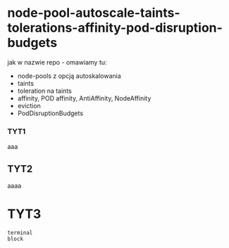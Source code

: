 # node-pool-autoscale-taints-tolerations-affinity-pod-disruption-budgets

jak w nazwie repo - omawiamy tu:
- node-pools z opcją autoskalowania
- taints
- toleration na taints 
- affinity, POD affinity, AntiAffinity, NodeAffinity
- eviction 
- PodDisruptionBudgets



### TYT1

aaa


## TYT2

aaaa

# TYT3 

```
terminal
block
```

